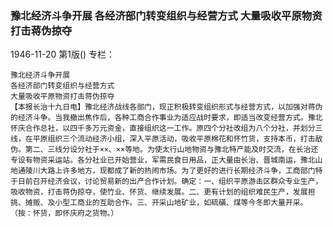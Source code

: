 ### 豫北经济斗争开展  各经济部门转变组织与经营方式  大量吸收平原物资打击蒋伪掠夺

1946-11-20
第1版()
专栏：

    豫北经济斗争开展
    各经济部门转变组织与经营方式
    大量吸收平原物资打击蒋伪掠夺
    【本报长治十九日电】豫北经济战线各部门，现正积极转变组织形式与经营方式，以加强对蒋伪的经济斗争。当我撤出焦作后，各种工商合作事业为适应战时要求，即适当改变经营方式。豫北怀庆合作总社，以四千多万元资金，直接组织这一工作。原四个分社改组为八个分社，并划分三线，在平原组织三个流动经济小组，深入平原活动，吸收平原棉花和怀竹货，支持本币，打击敌伪。第二、三线分设分社于××、××等地。为使太行山地物资与豫北特产能及时交流，在长治还专设有物资采运站。各分社业已开始营业，军需民食日用品，正大量由长治、晋城南运，豫北山地通陵川大路上许多地方，现都成了新的热闹市场。为了更好的进行长期经济斗争，工商部门特于日前召开经济会议，讨论贸易新的出产合作计划。确定：一、组织平原游击区群众专业生产，吸收物资，打击蒋伪掠夺，使竹业、怀货、继续发展。二、更有计划的组织难民生产，发展担挑、摊贩、及小型工商业的互助合作。三、开采山地矿业，如硫磺、煤等今冬即大量开采。（按：怀货，即怀庆府之货物。）
